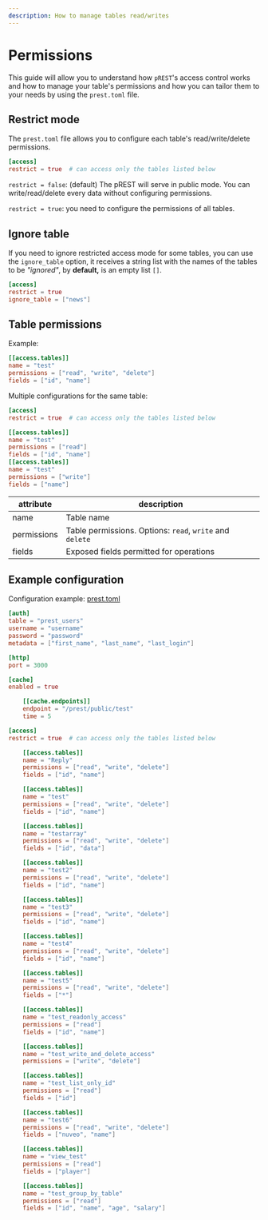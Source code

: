 ```yaml
---
description: How to manage tables read/writes
---
```


# Permissions

This guide will allow you to understand how `pREST`'s access control works and how to manage your table's permissions and how you can tailor them to your needs by using the `prest.toml` file.

## Restrict mode

The `prest.toml` file allows you to configure each table's read/write/delete permissions.

```toml
[access]
restrict = true  # can access only the tables listed below
```

`restrict = false`: (default) The pREST will serve in public mode. You can write/read/delete every data without configuring permissions.

`restrict = true`: you need to configure the permissions of all tables.

## Ignore table

If you need to ignore restricted access mode for some tables, you can use the `ignore_table` option, it receives a string list with the names of the tables to be _"ignored"_, by **default,** is an empty list `[]`.

```toml
[access]
restrict = true
ignore_table = ["news"]
```

## Table permissions

Example:

```toml
[[access.tables]]
name = "test"
permissions = ["read", "write", "delete"]
fields = ["id", "name"]
```

Multiple configurations for the same table:

```toml
[access]
restrict = true  # can access only the tables listed below

[[access.tables]]
name = "test"
permissions = ["read"]
fields = ["id", "name"]
[[access.tables]]
name = "test"
permissions = ["write"]
fields = ["name"]
```

| attribute   | description                                              |
| ----------- | -------------------------------------------------------- |
| name        | Table name                                               |
| permissions | Table permissions. Options: `read`, `write` and `delete` |
| fields      | Exposed fields permitted for operations                  |

## Example configuration

Configuration example: [prest.toml](https://github.com/prest/prest/blob/main/testdata/prest.toml)

```toml
[auth]
table = "prest_users"
username = "username"
password = "password"
metadata = ["first_name", "last_name", "last_login"]

[http]
port = 3000

[cache]
enabled = true

    [[cache.endpoints]]
    endpoint = "/prest/public/test"
    time = 5

[access]
restrict = true  # can access only the tables listed below

    [[access.tables]]
    name = "Reply"
    permissions = ["read", "write", "delete"]
    fields = ["id", "name"]

    [[access.tables]]
    name = "test"
    permissions = ["read", "write", "delete"]
    fields = ["id", "name"]

    [[access.tables]]
    name = "testarray"
    permissions = ["read", "write", "delete"]
    fields = ["id", "data"]

    [[access.tables]]
    name = "test2"
    permissions = ["read", "write", "delete"]
    fields = ["id", "name"]

    [[access.tables]]
    name = "test3"
    permissions = ["read", "write", "delete"]
    fields = ["id", "name"]

    [[access.tables]]
    name = "test4"
    permissions = ["read", "write", "delete"]
    fields = ["id", "name"]

    [[access.tables]]
    name = "test5"
    permissions = ["read", "write", "delete"]
    fields = ["*"]

    [[access.tables]]
    name = "test_readonly_access"
    permissions = ["read"]
    fields = ["id", "name"]

    [[access.tables]]
    name = "test_write_and_delete_access"
    permissions = ["write", "delete"]

    [[access.tables]]
    name = "test_list_only_id"
    permissions = ["read"]
    fields = ["id"]

    [[access.tables]]
    name = "test6"
    permissions = ["read", "write", "delete"]
    fields = ["nuveo", "name"]

    [[access.tables]]
    name = "view_test"
    permissions = ["read"]
    fields = ["player"]

    [[access.tables]]
    name = "test_group_by_table"
    permissions = ["read"]
    fields = ["id", "name", "age", "salary"]
```
